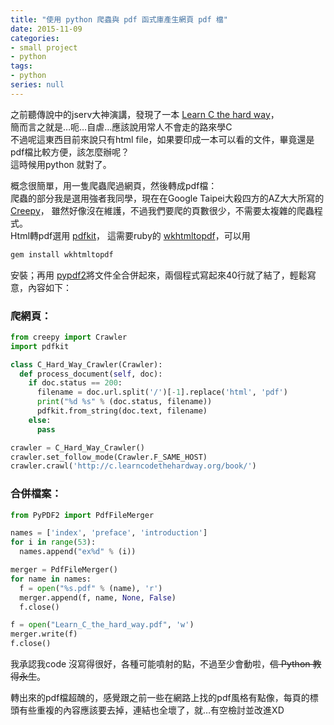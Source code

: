 ```yaml
---
title: "使用 python 爬蟲與 pdf 函式庫產生網頁 pdf 檔"
date: 2015-11-09
categories:
- small project
- python
tags:
- python
series: null
---
```


之前聽傳說中的jserv大神演講，發現了一本 [Learn C the hard way](http://c.learncodethehardway.org/book/)，  
簡而言之就是…呃…自虐…應該說用常人不會走的路來學C  
不過呢這東西目前來說只有html file，如果要印成一本可以看的文件，畢竟還是pdf檔比較方便，該怎麼辦呢？  
這時候用python 就對了。  
<!--more-->

概念很簡單，用一隻爬蟲爬過網頁，然後轉成pdf檔：  
爬蟲的部分我是選用強者我同學，現在在Google Taipei大殺四方的AZ大大所寫的 [Creepy](https://github.com/Aitjcize/creepy)，
雖然好像沒在維護，不過我們要爬的頁數很少，不需要太複雜的爬蟲程式。  
Html轉pdf選用 [pdfkit](https://pypi.python.org/pypi/pdfkit)，
這需要ruby的 [wkhtmltopdf](https://wkhtmltopdf.org/)，可以用
```bash
gem install wkhtmltopdf
```
安裝；再用 [pypdf2](https://pythonhosted.org/PyPDF2/)將文件全合併起來，兩個程式寫起來40行就了結了，輕鬆寫意，內容如下：  

### 爬網頁：   
```python
from creepy import Crawler
import pdfkit

class C_Hard_Way_Crawler(Crawler):
  def process_document(self, doc):
    if doc.status == 200:
      filename = doc.url.split('/')[-1].replace('html', 'pdf')
      print("%d %s" % (doc.status, filename))
      pdfkit.from_string(doc.text, filename)
    else:
      pass

crawler = C_Hard_Way_Crawler()
crawler.set_follow_mode(Crawler.F_SAME_HOST)
crawler.crawl('http://c.learncodethehardway.org/book/')
```
### 合併檔案：   
```python
from PyPDF2 import PdfFileMerger

names = ['index', 'preface', 'introduction']
for i in range(53):
  names.append("ex%d" % (i))

merger = PdfFileMerger()
for name in names:
  f = open("%s.pdf" % (name), 'r')
  merger.append(f, name, None, False)
  f.close()

f = open("Learn_C_the_hard_way.pdf", 'w')
merger.write(f)
f.close()
```
我承認我code 沒寫得很好，各種可能噴射的點，不過至少會動啦，~~信 Python 教得永生~~。  

轉出來的pdf檔超醜的，感覺跟之前一些在網路上找的pdf風格有點像，每頁的標頭有些重複的內容應該要去掉，連結也全壞了，就…有空檢討並改進XD  